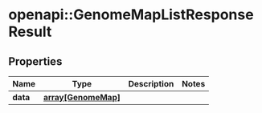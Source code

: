 # openapi::GenomeMapListResponseResult

## Properties
Name | Type | Description | Notes
------------ | ------------- | ------------- | -------------
**data** | [**array[GenomeMap]**](GenomeMap.md) |  | 


